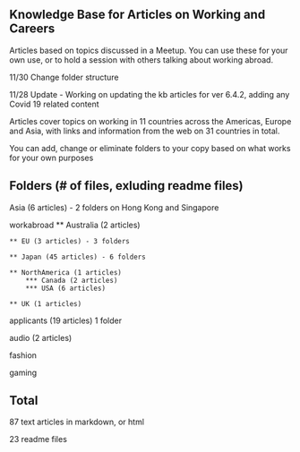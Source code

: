 ## Knowledge Base for Articles on Working and Careers

Articles based on topics discussed in a Meetup. You can use these for your own use, or to hold a session with others talking about working abroad.

11/30 Change folder structure

11/28 Update - Working on updating the kb articles for ver 6.4.2, adding any Covid 19 related content

Articles cover topics on working in 11 countries across the Americas, Europe and Asia, with links and information from the web on 31 countries in total.

You can add, change or eliminate folders to your copy based on what works for your own purposes

## Folders (# of files, exluding readme files)

Asia (6 articles) - 2 folders on Hong Kong and Singapore

workabroad
    ** Australia (2 articles)

    ** EU (3 articles) - 3 folders

    ** Japan (45 articles) - 6 folders

    ** NorthAmerica (1 articles)
        *** Canada (2 articles)
        *** USA (6 articles)

    ** UK (1 articles)

applicants (19 articles) 1 folder

audio (2 articles)

fashion 

gaming

## Total
87 text articles in markdown, or html

23 readme files



